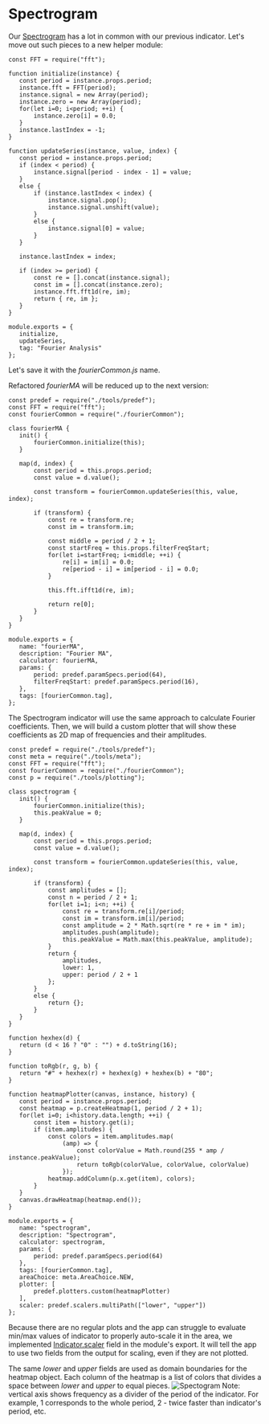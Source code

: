 # Spectrogram
Our [Spectrogram](https://en.wikipedia.org/wiki/Spectrogram) has a lot in common with our previous indicator. Let's move out such pieces to a new helper module:
```
const FFT = require("fft");

function initialize(instance) {
   const period = instance.props.period;
   instance.fft = FFT(period);
   instance.signal = new Array(period);
   instance.zero = new Array(period);
   for(let i=0; i<period; ++i) {
       instance.zero[i] = 0.0;
   }
   instance.lastIndex = -1;
}

function updateSeries(instance, value, index) {
   const period = instance.props.period;
   if (index < period) {
       instance.signal[period - index - 1] = value;
   }
   else {
       if (instance.lastIndex < index) {
           instance.signal.pop();
           instance.signal.unshift(value);
       }
       else {
           instance.signal[0] = value;
       }
   }

   instance.lastIndex = index;

   if (index >= period) {
       const re = [].concat(instance.signal);
       const im = [].concat(instance.zero);
       instance.fft.fft1d(re, im);
       return { re, im };
   }
}

module.exports = {
   initialize,
   updateSeries,
   tag: "Fourier Analysis"
};
```
Let's save it with the _fourierCommon.js_ name.

Refactored _fourierMA_ will be reduced up to the next version:
```
const predef = require("./tools/predef");
const FFT = require("fft");
const fourierCommon = require("./fourierCommon");

class fourierMA {
   init() {
       fourierCommon.initialize(this);
   }

   map(d, index) {
       const period = this.props.period;
       const value = d.value();

       const transform = fourierCommon.updateSeries(this, value, index);

       if (transform) {
           const re = transform.re;
           const im = transform.im;

           const middle = period / 2 + 1;
           const startFreq = this.props.filterFreqStart;
           for(let i=startFreq; i<middle; ++i) {
               re[i] = im[i] = 0.0;
               re[period - i] = im[period - i] = 0.0;
           }

           this.fft.ifft1d(re, im);

           return re[0];
       }
   }
}

module.exports = {
   name: "fourierMA",
   description: "Fourier MA",
   calculator: fourierMA,
   params: {
       period: predef.paramSpecs.period(64),
       filterFreqStart: predef.paramSpecs.period(16),
   },
   tags: [fourierCommon.tag],
};
```
The Spectrogram indicator will use the same approach to calculate Fourier coefficients. Then, we will build a custom plotter that will show these coefficients as 2D map of frequencies and their amplitudes.
```
const predef = require("./tools/predef");
const meta = require("./tools/meta");
const FFT = require("fft");
const fourierCommon = require("./fourierCommon");
const p = require("./tools/plotting");

class spectrogram {
   init() {
       fourierCommon.initialize(this);
       this.peakValue = 0;
   }

   map(d, index) {
       const period = this.props.period;
       const value = d.value();

       const transform = fourierCommon.updateSeries(this, value, index);

       if (transform) {
           const amplitudes = [];
           const n = period / 2 + 1;
           for(let i=1; i<n; ++i) {
               const re = transform.re[i]/period;
               const im = transform.im[i]/period;
               const amplitude = 2 * Math.sqrt(re * re + im * im);
               amplitudes.push(amplitude);
               this.peakValue = Math.max(this.peakValue, amplitude);
           }
           return {
               amplitudes,
               lower: 1,
               upper: period / 2 + 1
           };
       }
       else {
           return {};
       }
   }
}

function hexhex(d) {
   return (d < 16 ? "0" : "") + d.toString(16);
}

function toRgb(r, g, b) {
   return "#" + hexhex(r) + hexhex(g) + hexhex(b) + "80";
}

function heatmapPlotter(canvas, instance, history) {
   const period = instance.props.period;
   const heatmap = p.createHeatmap(1, period / 2 + 1);
   for(let i=0; i<history.data.length; ++i) {
       const item = history.get(i);
       if (item.amplitudes) {
           const colors = item.amplitudes.map(
               (amp) => {
                   const colorValue = Math.round(255 * amp / instance.peakValue);
                   return toRgb(colorValue, colorValue, colorValue)
               });
           heatmap.addColumn(p.x.get(item), colors);
       }
   }
   canvas.drawHeatmap(heatmap.end());
}

module.exports = {
   name: "spectrogram",
   description: "Spectrogram",
   calculator: spectrogram,
   params: {
       period: predef.paramSpecs.period(64)
   },
   tags: [fourierCommon.tag],
   areaChoice: meta.AreaChoice.NEW,
   plotter: [
       predef.plotters.custom(heatmapPlotter)
   ],
   scaler: predef.scalers.multiPath(["lower", "upper"])
};
```
Because there are no regular plots and the app can struggle to evaluate min/max values of indicator to properly auto-scale it in the area, we implemented [Indicator.scaler](https://tradovate.github.io/custom-indicators/interfaces/indicator.indicator-1.html#scaler) field in the module's export. It will tell the app to use two fields from the output for scaling, even if they are not plotted.

The same _lower_ and _upper_ fields are used as domain boundaries for the heatmap object. Each column of the heatmap is a list of colors that divides a space between _lower_ and _upper_ to equal pieces.
![Spectogram](https://tradovate.github.io/custom-indicators/media/spectrogram.png)
Note: vertical axis shows frequency as a divider of the period of the indicator. For example, 1 corresponds to the whole period, 2 - twice faster than indicator's period, etc.
